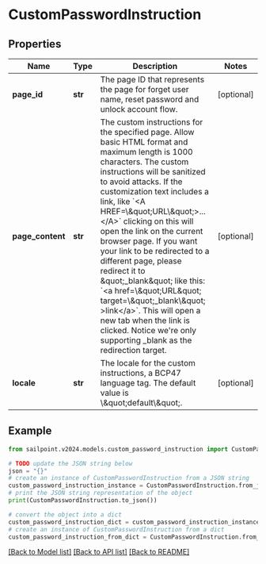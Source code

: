 # CustomPasswordInstruction


## Properties

Name | Type | Description | Notes
------------ | ------------- | ------------- | -------------
**page_id** | **str** | The page ID that represents the page for forget user name, reset password and unlock account flow. | [optional] 
**page_content** | **str** | The custom instructions for the specified page. Allow basic HTML format and maximum length is 1000 characters. The custom instructions will be sanitized to avoid attacks. If the customization text includes a link, like &#x60;&lt;A HREF&#x3D;\\\&quot;URL\\\&quot;&gt;...&lt;/A&gt;&#x60; clicking on this will open the link on the current browser page. If you want your link to be redirected to a different page, please redirect it to \&quot;_blank\&quot; like this: &#x60;&lt;a href&#x3D;\\\&quot;URL\&quot; target&#x3D;\\\&quot;_blank\\\&quot; &gt;link&lt;/a&gt;&#x60;. This will open a new tab when the link is clicked. Notice we&#39;re only supporting _blank as the redirection target.  | [optional] 
**locale** | **str** | The locale for the custom instructions, a BCP47 language tag. The default value is \\\&quot;default\\\&quot;. | [optional] 

## Example

```python
from sailpoint.v2024.models.custom_password_instruction import CustomPasswordInstruction

# TODO update the JSON string below
json = "{}"
# create an instance of CustomPasswordInstruction from a JSON string
custom_password_instruction_instance = CustomPasswordInstruction.from_json(json)
# print the JSON string representation of the object
print(CustomPasswordInstruction.to_json())

# convert the object into a dict
custom_password_instruction_dict = custom_password_instruction_instance.to_dict()
# create an instance of CustomPasswordInstruction from a dict
custom_password_instruction_from_dict = CustomPasswordInstruction.from_dict(custom_password_instruction_dict)
```
[[Back to Model list]](../README.md#documentation-for-models) [[Back to API list]](../README.md#documentation-for-api-endpoints) [[Back to README]](../README.md)


